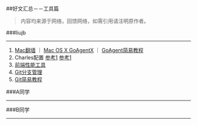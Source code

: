 
##好文汇总－－工具篇

> 内容均来源于网络，回馈网络，如需引用请注明原作者。


###liujb

---

1. [Mac翻墙](http://www.zhihu.com/question/20468963) ｜ [Mac OS X GoAgentX](https://github.com/ohdarling/GoAgentX) ｜ [GoAgent简易教程](http://jianshu.io/p/0a84b8cbd27b)
2. Charles配置 [参考1](http://www.36ria.com/6278) [参考1](http://www.36ria.com/6278)
3. [前端性能工具](http://blog.csdn.net/hualusiyu/article/details/10585359)
4. [Git分支管理](http://www.ruanyifeng.com/blog/2012/07/git.html)
5. [Git简易教程](http://www.bootcss.com/p/git-guide/)


###A同学

---

###B同学

---

